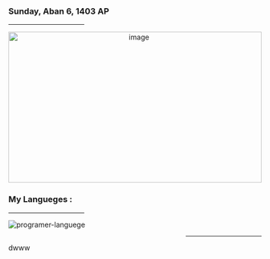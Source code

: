 <div display="table">
  <h3 color="blue" > Sunday, Aban 6, 1403 AP </h3>
  <div width="30%">
  <hr width="30%" height="1px">
</div>
</div>
  <div align="center" background-color="red" height="300px" width="100%" >
  <img src="programming.jpg" alt="image" height="300px" width="100%" border-radius="20%" />
</div>

<h3 color="red"> My Langueges : </h3>
<div width="30%">
  <hr width="30%" height="1px">
</div>
<img src="https://skillicons.dev/icons?i=html,css,bootstrap,js,docker,git,github,laravel,react&perline=5" alt="programer-languege">
<div width="30%" align="right" border-radius="50px">
  <hr width="30%" height="1px" border-radius="50px">
</div>
<p color="red" >dwww</p>
